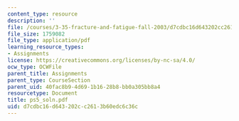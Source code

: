 ```yaml
---
content_type: resource
description: ''
file: /courses/3-35-fracture-and-fatigue-fall-2003/d7cdbc16d643202cc2613b60edc6c36c_ps5_soln.pdf
file_size: 1759082
file_type: application/pdf
learning_resource_types:
- Assignments
license: https://creativecommons.org/licenses/by-nc-sa/4.0/
ocw_type: OCWFile
parent_title: Assignments
parent_type: CourseSection
parent_uid: 40fac8b9-4d69-1b16-28b8-bb0a305bb8a4
resourcetype: Document
title: ps5_soln.pdf
uid: d7cdbc16-d643-202c-c261-3b60edc6c36c
---
```


